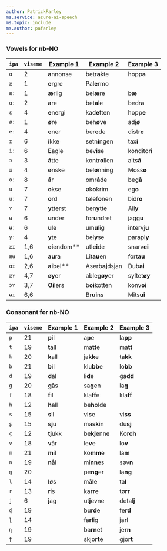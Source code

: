 ```yaml
---
author: PatrickFarley
ms.service: azure-ai-speech
ms.topic: include
ms.author: pafarley
---
```


### Vowels for nb-NO

| `ipa` | `viseme` | Example 1     | Example 2        | Example 3     |
|-------|----------|---------------|------------------|---------------|
| `ɑ`   | 2        | **a**nnonse   | betr**a**kte     | hopp**a**     |
| `æ`   | 1        | **e**rgre     | Pal**e**rmo      |               |
| `æː`  | 1        | **æ**rlig     | bel**æ**re       | b**æ**        |
| `ɑː`  | 2        | **a**re       | bet**a**le       | bedr**a**     |
| `ɛ`   | 4        | **e**nergi    | kad**e**tten     | hopp**e**     |
| `øː`  | 1        | **ø**re       | beh**ø**ve       | adj**ø**      |
| `eː`  | 4        | **e**ner      | ber**e**de       | distr**e**    |
| `ɪ`   | 6        | **i**kke      | setn**i**ngen    | tax**i**      |
| `iː`  | 6        | **E**agle     | bev**i**se       | konditor**i** |
| `ɔ`   | 3        | **å**tte      | kontr**o**llen   | alts**å**     |
| `œ`   | 4        | **ø**nske     | bel**ø**nning    | Moss**ø**     |
| `oː`  | 8        | **å**r        | omr**å**de       | beg**å**      |
| `u`   | 7        | **o**kse      | øk**o**krim      | eg**o**       |
| `uː`  | 7        | **o**rd       | telef**o**nen    | bidr**o**     |
| `ʏ`   | 7        | **y**tterst   | ben**y**tte      | All**y**      |
| `ʉ`   | 6        | **u**nder     | for**u**ndret    | jagg**u**     |
| `ʉː`  | 6        | **u**le       | um**u**lig       | intervj**u**  |
| `yː`  | 4        | **y**te       | bel**y**se       | parapl**y**   |
| `æɪ`  | 1,6      | **ei**endom** | utl**ei**de      | snarv**ei**   |
| `æʉ`  | 1,6      | **au**ra      | Lit**au**en      | fort**au**    |
| `ɑɪ`  | 2,6      | **ai**bel**   | Aserb**aj**dsjan | Dub**ai**     |
| `œʏ`  | 4,7      | **øy**er      | ableg**øy**er    | syltet**øy**  |
| `ɔʏ`  | 3,7      | **Oi**lers    | b**oi**kotten    | konv**oi**    |
| `ʉɪ`  | 6,6      |               | Br**ui**ns       | Mits**ui**    |

### Consonant for nb-NO

| `ipa` | `viseme` | Example 1     | Example 2        | Example 3     |
|-------|----------|---------------|------------------|---------------|
| `p`   | 21       | **p**il       | a**p**e          | la**pp**      |
| `t`   | 19       | **t**all      | ma**tt**e        | ma**tt**      |
| `k`   | 20       | **k**all      | ja**kk**e        | ta**kk**      |
| `b`   | 21       | **b**il       | klu**bb**e       | lo**bb**      |
| `d`   | 19       | **d**al       | li**d**e         | ga**dd**      |
| `g`   | 20       | **g**ås       | sa**g**en        | la**g**       |
| `f`   | 18       | **f**il       | kla**ff**e       | kla**ff**     |
| `h`   | 12       | **h**all      | be**h**olde      |               |
| `s`   | 15       | **s**il       | vi**s**e         | vi**ss**      |
| `ʂ`   | 15       | **sj**u       | ma**sk**in       | du**sj**      |
| `ç`   | 12       | **tj**ukk     | be**kj**enne     | Kor**ch**     |
| `v`   | 18       | **v**år       | le**v**e         | lo**v**       |
| `m`   | 21       | **m**il       | ko**mm**e        | la**m**       |
| `n`   | 19       | **n**ål       | mi**nn**es       | søv**n**      |
| `ŋ`   | 20       |               | pe**ng**er       | la**ng**      |
| `l`   | 14       | **l**øs       | må**l**e         | ta**l**       |
| `r`   | 13       | **r**is       | ka**rr**e        | tø**rr**      |
| `j`   | 6        | **j**ag       | ut**j**evne      | detal**j**    |
| `ɖ`   | 19       |               | bu**rd**e        | fe**rd**      |
| `ɭ`   | 14       |               | fa**rl**ig       | ja**rl**      |
| `ɳ`   | 19       |               | ba**rn**et       | je**rn**      |
| `ʈ`   | 19       |               | skjo**rt**e      | gjo**rt**     |

